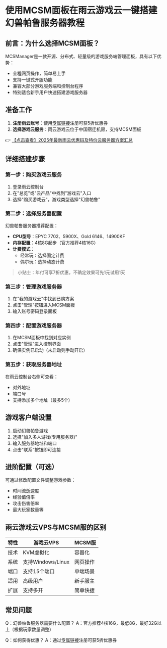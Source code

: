 # 使用MCSM面板在雨云游戏云一键搭建幻兽帕鲁服务器教程

## 前言：为什么选择MCSM面板？

MCSManager是一款开源、分布式、轻量级的游戏服务端管理面板，具有以下优势：
- 全程网页操作，简单易上手
- 支持一键式开服功能
- 兼容大部分游戏服务端和控制台程序
- 特别适合新手用户快速搭建游戏服务器

## 准备工作

1. **注册雨云账号**：使用[专属链接](https://bit.ly/RainYun)注册可获5折优惠券
2. **选择游戏云服务**：雨云游戏云位于中国宿迁机房，支持MCSM面板

👉 [【点击查看】2025年最新雨云优惠码及特价云服务器方案汇总](https://bit.ly/RainYun)

## 详细搭建步骤

### 第一步：购买游戏云服务

1. 登录雨云控制台
2. 在"总览"或"云产品"中找到"游戏云"入口
3. 选择"购买游戏云"，游戏类型选择"幻兽帕鲁"

### 第二步：选择服务器配置

幻兽帕鲁服务器推荐配置：
- **CPU型号**：EPYC 7702、5900X、Gold 6146、14900KF
- **内存配置**：4核8G起步（官方推荐4核16G）
- **计费模式**：
  - 经常玩：选择固定计费
  - 偶尔玩：选择动态计费

> 小贴士：年付可享7折优惠，不确定效果可先1元试用1天

### 第三步：管理游戏服务器

1. 在"我的游戏云"中找到已购方案
2. 点击"管理"按钮进入MCSM面板
3. 输入账号密码登录面板

### 第四步：配置游戏服务器

1. 在MCSM面板中找到对应实例
2. 点击"管理"进入控制界面
3. 确保实例已启动（未启动则手动开启）

### 第五步：获取服务器地址

在雨云控制台右侧可查看：
- 对外地址
- 端口号
- 支持添加多个地址（最多5个）

## 游戏客户端设置

1. 启动幻兽帕鲁游戏
2. 选择"加入多人游戏(专用服务器)"
3. 输入服务器地址和端口
4. 点击"联系"按钮即可连接

## 进阶配置（可选）

可通过修改配置文件调整游戏参数：
- 时间流逝速度
- 经验值倍率
- 攻击伤害倍率
- 最大玩家数量等

## 雨云游戏云VPS与MCSM服的区别

| 特性 | 游戏云VPS | MCSM服 |
|------|----------|--------|
| 技术 | KVM虚拟化 | 容器化 |
| 系统 | 支持Windows/Linux | 网页操作 |
| 端口 | 支持15个端口 | 单端场景 |
| 适用 | 高级用户 | 新手服主 |
| 扩展 | 支持多开 | 简单快捷 |

## 常见问题

Q：幻兽帕鲁服务器需要什么配置？
A：官方推荐4核16G，最低8G，最好32G以上（根据玩家数量调整）

Q：如何获得优惠？
A：通过[专属链接](https://bit.ly/RainYun)注册可获5折优惠券